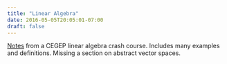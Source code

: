 ```yaml
---
title: "Linear Algebra"
date: 2016-05-05T20:05:01-07:00
draft: false
---
```


[Notes](../../documents/Linear_Algebra_Tutorial.pdf) from a CEGEP linear algebra crash course. Includes many examples and definitions. Missing a section on abstract vector spaces.